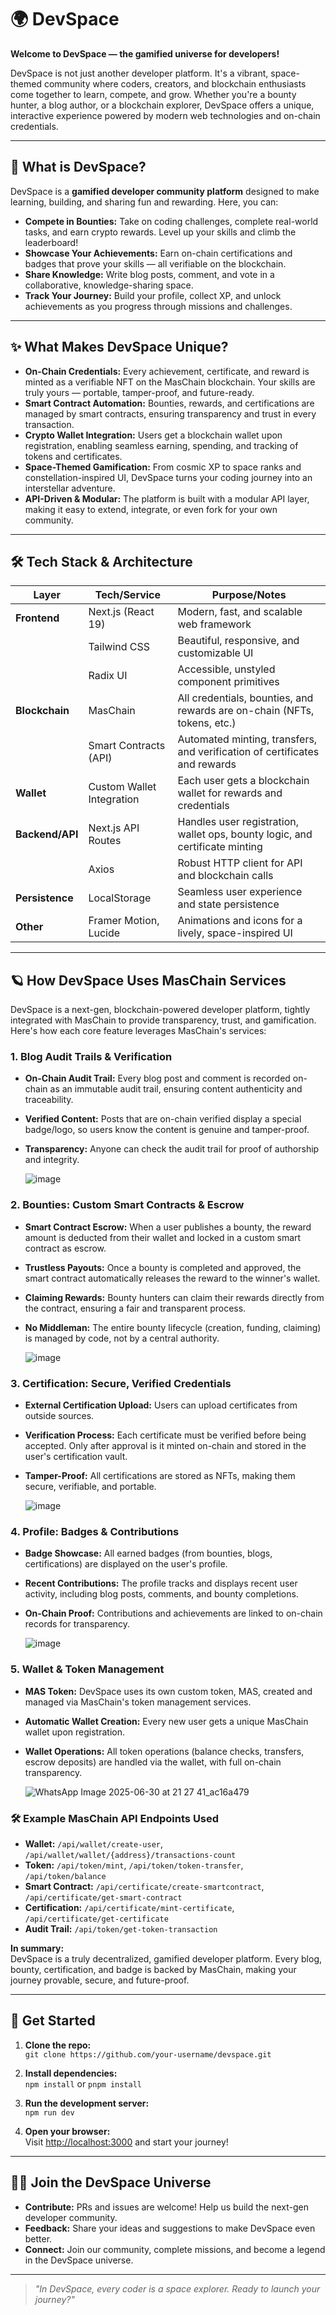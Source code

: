 # 🌍 DevSpace

**Welcome to DevSpace — the gamified universe for developers!**

DevSpace is not just another developer platform. It's a vibrant, space-themed community where coders, creators, and blockchain enthusiasts come together to learn, compete, and grow. Whether you're a bounty hunter, a blog author, or a blockchain explorer, DevSpace offers a unique, interactive experience powered by modern web technologies and on-chain credentials.

---

## 🚀 What is DevSpace?

DevSpace is a **gamified developer community platform** designed to make learning, building, and sharing fun and rewarding. Here, you can:

- **Compete in Bounties:** Take on coding challenges, complete real-world tasks, and earn crypto rewards. Level up your skills and climb the leaderboard!
- **Showcase Your Achievements:** Earn on-chain certifications and badges that prove your skills — all verifiable on the blockchain.
- **Share Knowledge:** Write blog posts, comment, and vote in a collaborative, knowledge-sharing space.
- **Track Your Journey:** Build your profile, collect XP, and unlock achievements as you progress through missions and challenges.

---

## ✨ What Makes DevSpace Unique?

- **On-Chain Credentials:** Every achievement, certificate, and reward is minted as a verifiable NFT on the MasChain blockchain. Your skills are truly yours — portable, tamper-proof, and future-ready.
- **Smart Contract Automation:** Bounties, rewards, and certifications are managed by smart contracts, ensuring transparency and trust in every transaction.
- **Crypto Wallet Integration:** Users get a blockchain wallet upon registration, enabling seamless earning, spending, and tracking of tokens and certificates.
- **Space-Themed Gamification:** From cosmic XP to space ranks and constellation-inspired UI, DevSpace turns your coding journey into an interstellar adventure.
- **API-Driven & Modular:** The platform is built with a modular API layer, making it easy to extend, integrate, or even fork for your own community.

---

## 🛠️ Tech Stack & Architecture

| Layer           | Tech/Service              | Purpose/Notes                                                                |
| --------------- | ------------------------- | ---------------------------------------------------------------------------- |
| **Frontend**    | Next.js (React 19)        | Modern, fast, and scalable web framework                                     |
|                 | Tailwind CSS              | Beautiful, responsive, and customizable UI                                   |
|                 | Radix UI                  | Accessible, unstyled component primitives                                    |
| **Blockchain**  | MasChain                  | All credentials, bounties, and rewards are on-chain (NFTs, tokens, etc.)     |
|                 | Smart Contracts (API)     | Automated minting, transfers, and verification of certificates and rewards   |
| **Wallet**      | Custom Wallet Integration | Each user gets a blockchain wallet for rewards and credentials               |
| **Backend/API** | Next.js API Routes        | Handles user registration, wallet ops, bounty logic, and certificate minting |
|                 | Axios                     | Robust HTTP client for API and blockchain calls                              |
| **Persistence** | LocalStorage              | Seamless user experience and state persistence                               |
| **Other**       | Framer Motion, Lucide     | Animations and icons for a lively, space-inspired UI                         |

---

## 🪐 How DevSpace Uses MasChain Services

DevSpace is a next-gen, blockchain-powered developer platform, tightly integrated with MasChain to provide transparency, trust, and gamification. Here's how each core feature leverages MasChain's services:

### 1. **Blog Audit Trails & Verification**

- **On-Chain Audit Trail:** Every blog post and comment is recorded on-chain as an immutable audit trail, ensuring content authenticity and traceability.
- **Verified Content:** Posts that are on-chain verified display a special badge/logo, so users know the content is genuine and tamper-proof.
- **Transparency:** Anyone can check the audit trail for proof of authorship and integrity.
  
  ![image](https://github.com/user-attachments/assets/11c95411-bdb7-48e6-9bda-7a4a28712c08)

### 2. **Bounties: Custom Smart Contracts & Escrow**

- **Smart Contract Escrow:** When a user publishes a bounty, the reward amount is deducted from their wallet and locked in a custom smart contract as escrow.
- **Trustless Payouts:** Once a bounty is completed and approved, the smart contract automatically releases the reward to the winner's wallet.
- **Claiming Rewards:** Bounty hunters can claim their rewards directly from the contract, ensuring a fair and transparent process.
- **No Middleman:** The entire bounty lifecycle (creation, funding, claiming) is managed by code, not by a central authority.

  ![image](https://github.com/user-attachments/assets/356f66e2-bc84-4c2b-928a-107da671f189)


### 3. **Certification: Secure, Verified Credentials**

- **External Certification Upload:** Users can upload certificates from outside sources.
- **Verification Process:** Each certificate must be verified before being accepted. Only after approval is it minted on-chain and stored in the user's certification vault.
- **Tamper-Proof:** All certifications are stored as NFTs, making them secure, verifiable, and portable.

  ![image](https://github.com/user-attachments/assets/a0104a16-1506-48aa-8454-6a6570acbdac)


### 4. **Profile: Badges & Contributions**

- **Badge Showcase:** All earned badges (from bounties, blogs, certifications) are displayed on the user's profile.
- **Recent Contributions:** The profile tracks and displays recent user activity, including blog posts, comments, and bounty completions.
- **On-Chain Proof:** Contributions and achievements are linked to on-chain records for transparency.
  
  ![image](https://github.com/user-attachments/assets/234ee22c-3328-454f-b9f0-da27c3008ea0)

### 5. **Wallet & Token Management**

- **MAS Token:** DevSpace uses its own custom token, MAS, created and managed via MasChain's token management services.
- **Automatic Wallet Creation:** Every new user gets a unique MasChain wallet upon registration.
- **Wallet Operations:** All token operations (balance checks, transfers, escrow deposits) are handled via the wallet, with full on-chain transparency.

  ![WhatsApp Image 2025-06-30 at 21 27 41_ac16a479](https://github.com/user-attachments/assets/aea280d9-b20d-4bd8-8533-a65e95a70300)


### 🛠️ Example MasChain API Endpoints Used

- **Wallet:** `/api/wallet/create-user`, `/api/wallet/wallet/{address}/transactions-count`
- **Token:** `/api/token/mint`, `/api/token/token-transfer`, `/api/token/balance`
- **Smart Contract:** `/api/certificate/create-smartcontract`, `/api/certificate/get-smart-contract`
- **Certification:** `/api/certificate/mint-certificate`, `/api/certificate/get-certificate`
- **Audit Trail:** `/api/token/get-token-transaction`

**In summary:**  
DevSpace is a truly decentralized, gamified developer platform. Every blog, bounty, certification, and badge is backed by MasChain, making your journey provable, secure, and future-proof.

---

## 🌌 Get Started

1. **Clone the repo:**  
   `git clone https://github.com/your-username/devspace.git`

2. **Install dependencies:**  
   `npm install` or `pnpm install`

3. **Run the development server:**  
   `npm run dev`

4. **Open your browser:**  
   Visit [http://localhost:3000](http://localhost:3000) and start your journey!

---

## 🧑‍🚀 Join the DevSpace Universe

- **Contribute:** PRs and issues are welcome! Help us build the next-gen developer community.
- **Feedback:** Share your ideas and suggestions to make DevSpace even better.
- **Connect:** Join our community, complete missions, and become a legend in the DevSpace universe.

---

> _"In DevSpace, every coder is a space explorer. Ready to launch your journey?"_

